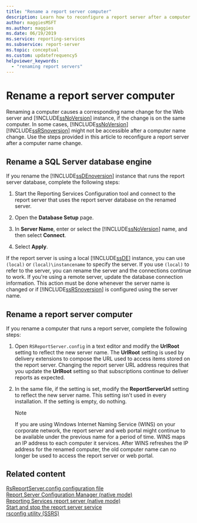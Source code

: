 ```yaml
---
title: "Rename a report server computer"
description: Learn how to reconfigure a report server after a computer name change. SQL Server Reporting Services might not be accessible after a computer name change.
author: maggiesMSFT
ms.author: maggies
ms.date: 06/19/2019
ms.service: reporting-services
ms.subservice: report-server
ms.topic: conceptual
ms.custom: updatefrequency5
helpviewer_keywords:
  - "renaming report servers"
---
```

# Rename a report server computer
  Renaming a computer causes a corresponding name change for the Web server and [!INCLUDE[ssNoVersion](../../includes/ssnoversion-md.md)] instance, if the change is on the same computer. In some cases, [!INCLUDE[ssNoVersion](../../includes/ssnoversion-md.md)] [!INCLUDE[ssRSnoversion](../../includes/ssrsnoversion-md.md)] might not be accessible after a computer name change. Use the steps provided in this article to reconfigure a report server after a computer name change.  
  
## Rename a SQL Server database engine  
 If you rename the  [!INCLUDE[ssDEnoversion](../../includes/ssdenoversion-md.md)] instance that runs the report server database, complete the following steps:  
  
1.  Start the Reporting Services Configuration tool and connect to the report server that uses the report server database on the renamed server.  
  
1.  Open the **Database Setup** page.  
  
1.  In **Server Name**, enter or select the [!INCLUDE[ssNoVersion](../../includes/ssnoversion-md.md)] name, and then select **Connect**.  
  
1.  Select **Apply**.  
  
 If the report server is using a local [!INCLUDE[ssDE](../../includes/ssde-md.md)] instance, you can use `(local)` or `(local)\instancename` to specify the server. If you use `(local)` to refer to the server, you can rename the server and the connections continue to work. If you're using a remote server, update the database connection information. This action must be done whenever the server name is changed or if [!INCLUDE[ssRSnoversion](../../includes/ssrsnoversion-md.md)] is configured using the server name.
  
## Rename a report server computer  
 If you rename a computer that runs a report server, complete the following steps:  
  
1.  Open `RSReportServer.config` in a text editor and modify the **UrlRoot** setting to reflect the new server name. The **UrlRoot** setting is used by delivery extensions to compose the URL used to access items stored on the report server. Changing the report server URL address requires that you update the **UrlRoot** setting so that subscriptions continue to deliver reports as expected.  
  
2.  In the same file, if the setting is set, modify the **ReportServerUrl** setting to reflect the new server name. This setting isn't used in every installation. If the setting is empty, do nothing.  
  
    > [!NOTE]  
    >  If you are using Windows Internet Naming Service (WINS) on your corporate network, the report server and web portal might continue to be available under the previous name for a period of time. WINS maps an IP address to each computer it services. After WINS refreshes the IP address for the renamed computer, the old computer name can no longer be used to access the report server or web portal.  
  
## Related content 
 [RsReportServer.config configuration file](../../reporting-services/report-server/rsreportserver-config-configuration-file.md)   
 [Report Server Configuration Manager &#40;native mode&#41;](../../reporting-services/install-windows/reporting-services-configuration-manager-native-mode.md)   
 [Reporting Services report server &#40;native mode&#41;](../../reporting-services/report-server/reporting-services-report-server-native-mode.md)   
 [Start and stop the report server service](../../reporting-services/report-server/start-and-stop-the-report-server-service.md)   
 [rsconfig utility &#40;SSRS&#41;](../../reporting-services/tools/rsconfig-utility-ssrs.md)  
  
